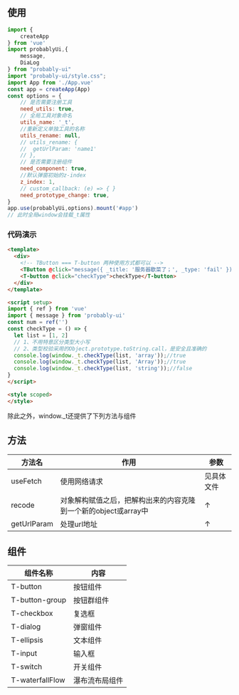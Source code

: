 ## 使用
```javascript
import {
    createApp
} from 'vue'
import probablyUi,{
    message,
    DiaLog
} from "probably-ui"
import "probably-ui/style.css";
import App from './App.vue'
const app = createApp(App)
const options = {
	// 是否需要注册工具
	need_utils: true,
	// 全局工具对象命名
	utils_name: '_t',
	//重新定义单独工具的名称
	utils_rename: null,
	// utils_rename: {
	// 	getUrlParam: 'name1'
	// },
	// 是否需要注册组件
	need_component: true,
	//默认弹窗初始的z-index
	z_index: 1,
	// custom_callback: (e) => { }
	need_prototype_change: true,
}
app.use(probablyUi,options).mount('#app')
// 此时全局window会挂载_t属性

```
### 代码演示
``` Html
<template>
  <div>
    <!-- TButton === T-button 两种使用方式都可以 -->
    <TButton @click="message({ _title: '服务器歇菜了；', _type: 'fail' })">别点了</TButton>
    <T-button @click="checkType">checkType</T-button>
  </div>
</template>

<script setup>
import { ref } from 'vue'
import { message } from 'probably-ui'
const num = ref('')
const checkType = () => {
  let list = [1, 2]
  // 1、不用特意区分类型大小写
  // 2、类型校验采用的Object.prototype.toString.call，是安全且准确的
  console.log(window._t.checkType(list, 'array'));//true
  console.log(window._t.checkType(list, 'Array'));//true
  console.log(window._t.checkType(list, 'string'));//false
}
</script>

<style scoped>
</style>
```

除此之外，window._t还提供了下列方法与组件
## 方法
方法名     | 作用 | 参数
-------- | ------ | ---- 
useFetch  | 使用网络请求 | 见具体文件 
recode  | 对象解构赋值之后，把解构出来的内容克隆到一个新的object或array中 | ↑
getUrlParam  | 处理url地址| ↑
## 组件
组件名称 | 内容
-------- | ---
T-button | 按钮组件
T-button-group | 按钮群组件
T-checkbox | 复选框
T-dialog  | 弹窗组件
T-ellipsis | 文本组件
T-input   | 输入框
T-switch | 开关组件
T-waterfallFlow | 瀑布流布局组件